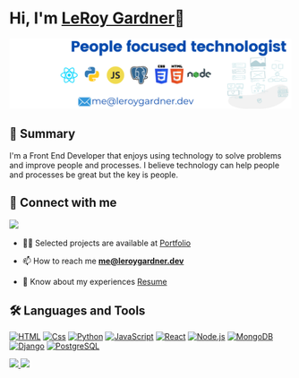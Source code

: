 <h1 align="left">Hi, I'm <a href="https://www.leroygardner.dev/">LeRoy Gardner</a>🙌</h1>

![Programmer](https://github.com/leroyg/leroyg/blob/main/People%20focused%20technolgist_Github_Profile.png)



## 🚀 Summary
<p>I'm a Front End Developer that enjoys using technology to solve problems and improve people and processes. I believe technology can help people and processes be great but the key is people. 
</p>


## 🔗  Connect with me
<a href="https://www.linkedin.com/in/leroygardner/" >
<img src="https://img.shields.io/badge/LinkedIn-blue?style=flat&logo=linkedin&labelColor=blue">
</a>

- 👨‍💻 Selected projects are available at <a href="https://www.leroygardner.dev/" target="_blank">Portfolio</a>

- 📫 How to reach me **me@leroygardner.dev**

- 📄 Know about my experiences <a href= "https://www.leroygardner.dev/resume/resumeLeRoyGardner.pdf" target="_blank">Resume</a>

## 🛠 Languages and Tools

<a target="_blank" rel="noopener noreferrer" href="https://img.shields.io/badge/HTML-239120?style=for-the-badge&logo=html5&logoColor=white"><img alt="HTML" src="https://img.shields.io/badge/HTML-239120?style=for-the-badge&logo=html5&logoColor=white" data-canonical-src="https://img.shields.io/badge/HTML-239120?style=for-the-badge&logo=html5&logoColor=white" style="max-width: 100%;"></a>
<a target="_blank" rel="noopener noreferrer" href="https://img.shields.io/badge/CSS-239120?&style=for-the-badge&logo=css3&logoColor=white"><img alt="Css" src="https://img.shields.io/badge/CSS-239120?&style=for-the-badge&logo=css3&logoColor=white" data-canonical-src="https://img.shields.io/badge/CSS-239120?&style=for-the-badge&logo=css3&logoColor=white" style="max-width: 100%;"></a>
<a target="_blank" rel="noopener noreferrer" href="https://img.shields.io/badge/Python-3776AB?style=for-the-badge&logo=python&logoColor=white"><img alt="Python" src="https://img.shields.io/badge/Python-3776AB?style=for-the-badge&logo=python&logoColor=white" data-canonical-src="https://img.shields.io/badge/Python-3776AB?style=for-the-badge&logo=python&logoColor=white" style="max-width:100%;"></a>
<a target="_blank" rel="noopener noreferrer" href="https://img.shields.io/badge/JavaScript-F7DF1E?style=for-the-badge&logo=javascript&logoColor=black"><img alt="JavaScript" src="https://img.shields.io/badge/JavaScript-F7DF1E?style=for-the-badge&logo=javascript&logoColor=black" data-canonical-src="https://img.shields.io/badge/JavaScript-F7DF1E?style=for-the-badge&logo=javascript&logoColor=black" style="max-width: 100%;"></a>
<a target="_blank" rel="noopener noreferrer" href="https://img.shields.io/badge/React-20232A?style=for-the-badge&logo=react&logoColor=61DAF"><img alt="React" src="https://img.shields.io/badge/React-20232A?style=for-the-badge&logo=react&logoColor=61DAF" data-canonical-src="https://img.shields.io/badge/React-20232A?style=for-the-badge&logo=react&logoColor=61DAF"></a>
<a target="_blank" rel="noopener noreferrer" href="https://img.shields.io/badge/Node.js-43853D?style=for-the-badge&logo=node.js&logoColor=white"><img alt="Node.js" src="https://img.shields.io/badge/Node.js-43853D?style=for-the-badge&logo=node.js&logoColor=white" data-canonical-src="https://img.shields.io/badge/Node.js-43853D?style=for-the-badge&logo=node.js&logoColor=white" style="max-width: 100%;"></a>
<a target="_blank" rel="noopener noreferrer" href="https://camo.githubusercontent.com/b3231e78b6aa240f0cb1a739139ebdd11978ab246518badd4fc66ac66179d0e5/68747470733a2f2f696d672e736869656c64732e696f2f62616467652f4d6f6e676f44422d3437413234383f6c6f676f3d6d6f6e676f6462266c6f676f436f6c6f723d7768697465267374796c653d666c6174"><img alt="MongoDB" src="https://camo.githubusercontent.com/b3231e78b6aa240f0cb1a739139ebdd11978ab246518badd4fc66ac66179d0e5/68747470733a2f2f696d672e736869656c64732e696f2f62616467652f4d6f6e676f44422d3437413234383f6c6f676f3d6d6f6e676f6462266c6f676f436f6c6f723d7768697465267374796c653d666c6174" data-canonical-src="https://img.shields.io/badge/MongoDB-47A248?logo=mongodb&amp;logoColor=white&amp;style=flat" style="max-width: 100%;"></a>
<a target="_blank" rel="noopener noreferrer" href="https://img.shields.io/badge/Django-092E20?style=for-the-badge&logo=django&logoColor=white"><img alt="Django" src="https://img.shields.io/badge/Django-092E20?style=for-the-badge&logo=django&logoColor=white" data-canonical-src="https://img.shields.io/badge/Django-092E20?style=for-the-badge&logo=django&logoColor=white" style="max-width: 100%;"></a>
<a target="_blank" rel="noopener noreferrer" href="https://img.shields.io/badge/PostgreSQL-316192?style=for-the-badge&logo=postgresql&logoColor=white"><img alt="PostgreSQL" src="https://img.shields.io/badge/PostgreSQL-316192?style=for-the-badge&logo=postgresql&logoColor=white" data-canonical-src="https://img.shields.io/badge/PostgreSQL-316192?style=for-the-badge&logo=postgresql&logoColor=white" style="max-width: 100%;"></a>


<a href="https://github.com/anuraghazra/github-readme-stats">
  <img src="https://github-readme-stats.vercel.app/api?username=leroygn&show_icons=true" height="180"/>
</a>
<a href="https://github.com/anuraghazra/convoychat">
  <img src="https://github-readme-stats.vercel.app/api/top-langs/?username=leroyg&layout=compact" height="180"/>
</a>

